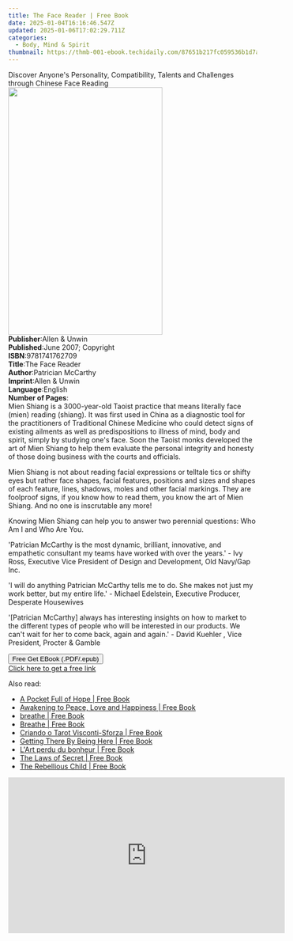 ```yaml
---
title: The Face Reader | Free Book
date: 2025-01-04T16:16:46.547Z
updated: 2025-01-06T17:02:29.711Z
categories:
  - Body, Mind & Spirit
thumbnail: https://thmb-001-ebook.techidaily.com/87651b217fc059536b1d7afa82ac93ac65ca29a899b731c3417c99d5dccf6095.jpg
---
```

<main id="book-container">
  <div class="flex flex-col">
    <div class="book-brief flex-1 py-6 px-4 sm:p-6 md:py-10 md:px-8">
      <!-- brief-->
      <div class="book-brief-main">
        Discover Anyone's Personality, Compatibility, Talents and Challenges
        through Chinese Face Reading
      </div>
    </div>
    <div
      class="book-meta-info flex-1 grid gap-4 col-start-1 col-end-3 row-start-1 sm:mb-6 sm:grid-cols-4 lg:gap-6 lg:col-start-2 lg:row-end-6 lg:row-span-6 lg:mb-0"
    >
      <div
        class="book-meta-info-left place-content-center mt-4 p-4 text-sm leading-6 col-start-2 col-span-2 dark:text-slate-400"
      >
        <img
          class="w-full h-500 object-cover rounded-lg sm:h-255 sm:col-span-2 lg:col-span-full"
          src="https://img-001-ebook.techidaily.com/7a02ec2d79b19e8f0f96315e89a79687aad253201e0419b6840898184e3f4dfa.jpg"
          alt=""
          width="312"
          height="500"
        />
      </div>
      <div
        class="book-meta-info-right mt-2 col-start-1 row-start-2 col-span-3 self-center"
      >
        <!-- meta data  -->
        <div class="flex flex-col px-4 md:px-8">
          <div class="flex-1">
            <strong>Publisher</strong>:<span class="px-2"
              >Allen &amp; Unwin</span
            >
          </div>
          <div class="flex-1">
            <strong>Published</strong>:<span class="px-2"
              >June 2007; Copyright</span
            >
          </div>
          <div class="flex-1">
            <strong>ISBN</strong>:<span class="px-2">9781741762709</span>
          </div>
          <div class="flex-1">
            <strong>Title</strong>:<span class="px-2">The Face Reader</span>
          </div>
          <div class="flex-1">
            <strong>Author</strong>:<span class="px-2">Patrician McCarthy</span>
          </div>
          <div class="flex-1">
            <strong>Imprint</strong>:<span class="px-2">Allen &amp; Unwin</span>
          </div>
          <div class="flex-1">
            <strong>Language</strong>:<span class="px-2">English</span>
          </div>
          <div class="flex-1">
            <strong>Number of Pages</strong>:<span class="px-2"></span>
          </div>
        </div>
      </div>
    </div>
    <div class="book-description flex-1 py-6 px-4 sm:p-6 md:py-10 md:px-8">
      <div class="book-description-main">
        <div accordion-content="" id="description">
          Mien Shiang is a 3000-year-old Taoist practice that means literally
          face (mien) reading (shiang). It was first used in China as a
          diagnostic tool for the practitioners of Traditional Chinese Medicine
          who could detect signs of existing ailments as well as predispositions
          to illness of mind, body and spirit, simply by studying one's face.
          Soon the Taoist monks developed the art of Mien Shiang to help them
          evaluate the personal integrity and honesty of those doing business
          with the courts and officials.
          <p>
            Mien Shiang is not about reading facial expressions or telltale tics
            or shifty eyes but rather face shapes, facial features, positions
            and sizes and shapes of each feature, lines, shadows, moles and
            other facial markings. They are foolproof signs, if you know how to
            read them, you know the art of Mien Shiang. And no one is
            inscrutable any more!
          </p>
          <p>
            Knowing Mien Shiang can help you to answer two perennial questions:
            Who Am I and Who Are You.
          </p>
          <p>
            'Patrician McCarthy is the most dynamic, brilliant, innovative, and
            empathetic consultant my teams have worked with over the years.' -
            Ivy Ross, Executive Vice President of Design and Development, Old
            Navy/Gap Inc.
          </p>
          <p>
            'I will do anything Patrician McCarthy tells me to do. She makes not
            just my work better, but my entire life.' - Michael Edelstein,
            Executive Producer, Desperate Housewives
          </p>
          <p>
            '[Patrician McCarthy] always has interesting insights on how to
            market to the different types of people who will be interested in
            our products. We can't wait for her to come back, again and again.'
            - David Kuehler , Vice President, Procter &amp; Gamble
          </p>
        </div>
        <div class="accordion-fader"></div>
      </div>
    </div>
    <div class="book-excerpts flex-1 py-6 px-4 sm:p-6 md:py-10 md:px-8"></div>
    <div
      class="book-about-author flex-1 py-6 px-4 sm:p-6 md:py-10 md:px-8"
    ></div>
    <div class="book-free-get flex-1 py-6 px-4 sm:p-6 md:py-10 md:px-8">
      <button
        id="btn-free-get"
        class="bg-blue-500 hover:bg-blue-700 text-white font-bold py-2 px-4 rounded"
      >
        Free Get EBook (.PDF/.epub)
      </button>
      <div id="countdown-display" class="px-2 text-lg mt-2"></div>
      <a
        id="free-link"
        class="hidden bg-blue-500 hover:bg-blue-700 text-white font-bold py-2 px-4 rounded"
        href="https://www.ebooks.com/en-us/book/309380/the-face-reader/patrician-mccarthy/"
        target="_blank"
        >Click here to get a free link</a
      >
    </div>
    <script>
      let countdownTime = 0;
      let countdownInterval = null;
      document
        .getElementById('btn-free-get')
        .addEventListener('click', startCountdown);
      function startCountdown() {
        countdownTime = new Date().getTime() + 60000 * 3;
        countdownInterval = setInterval(updateCountdown, 1000);
        document.getElementById('btn-free-get').disabled = true;
        document
          .getElementById('btn-free-get')
          .classList.add('bg-gray-500', 'cursor-not-allowed');
      }
      function updateCountdown() {
        let currentTime = new Date().getTime();
        let timeLeft = countdownTime - currentTime;
        let secondsLeft = Math.floor(timeLeft / 1000);
        document.getElementById('countdown-display').innerHTML =
          `Remaining time: ${secondsLeft} seconds.`;
        if (secondsLeft <= 0) {
          clearInterval(countdownInterval);
          document.getElementById('btn-free-get').classList.add('hidden');
          document.getElementById('free-link').classList.remove('hidden');
          document.getElementById('countdown-display').innerHTML = '';
        }
      }
    </script>
  </div>
</main>

<ins class="adsbygoogle"
      style="display:block"
      data-ad-client="ca-pub-7571918770474297"
      data-ad-slot="8358498916"
      data-ad-format="auto"
      data-full-width-responsive="true"></ins>
    

<span class="atpl-alsoreadstyle">Also read:</span>
<div><ul>
<li><a href="https://novels-ebooks.techidaily.com/210323889-9781098095673-a-pocket-full-of-hope/"><u>A Pocket Full of Hope | Free Book</u></a></li>
<li><a href="https://novels-ebooks.techidaily.com/210321212-9781662431081-awakening-to-peace-love-and-happiness/"><u>Awakening to Peace, Love and Happiness | Free Book</u></a></li>
<li><a href="https://novels-ebooks.techidaily.com/210323996-9781087885872-breathe/"><u>breathe | Free Book</u></a></li>
<li><a href="https://novels-ebooks.techidaily.com/210321241-9781644624098-breathe/"><u>Breathe | Free Book</u></a></li>
<li><a href="https://novels-ebooks.techidaily.com/210320929-9781667401638-criando-o-tarot-visconti-sforza/"><u>Criando o Tarot Visconti-Sforza | Free Book</u></a></li>
<li><a href="https://novels-ebooks.techidaily.com/210322699-9781951591564-getting-there-by-being-here/"><u>Getting There By Being Here | Free Book</u></a></li>
<li><a href="https://novels-ebooks.techidaily.com/210320949-9781667401744-lart-perdu-du-bonheur/"><u>L'Art perdu du bonheur | Free Book</u></a></li>
<li><a href="https://novels-ebooks.techidaily.com/210322520-9781942125877-the-laws-of-secret/"><u>The Laws of Secret | Free Book</u></a></li>
<li><a href="https://novels-ebooks.techidaily.com/210322991-9781645153443-the-rebellious-child/"><u>The Rebellious Child | Free Book</u></a></li>
</ul></div>

<!-- affiliate ads begin -->
<iframe width="560" height="315" src="https://www.youtube.com/embed/XoC2TGp1PLY?si=iH9xs76NhWn4pP-E" title="YouTube video player" frameborder="0" allow="accelerometer; autoplay; clipboard-write; encrypted-media; gyroscope; picture-in-picture; web-share" referrerpolicy="strict-origin-when-cross-origin" allowfullscreen></iframe>
<!-- affiliate ads end -->

